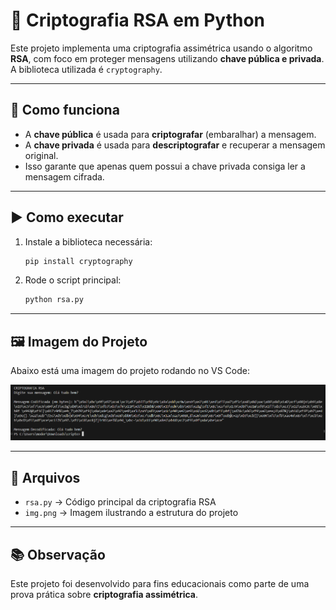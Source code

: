 # 🔐 Criptografia RSA em Python

Este projeto implementa uma criptografia assimétrica usando o algoritmo **RSA**, com foco em proteger mensagens utilizando **chave pública e privada**. A biblioteca utilizada é `cryptography`.

---

## 🧠 Como funciona

- A **chave pública** é usada para **criptografar** (embaralhar) a mensagem.
- A **chave privada** é usada para **descriptografar** e recuperar a mensagem original.
- Isso garante que apenas quem possui a chave privada consiga ler a mensagem cifrada.

---

## ▶️ Como executar

1. Instale a biblioteca necessária:
   ```bash
   pip install cryptography
   ```

2. Rode o script principal:
   ```bash
   python rsa.py
   ```

---

## 🖼️ Imagem do Projeto

Abaixo está uma imagem do projeto rodando no VS Code:

![Imagem do projeto](img.png)

---

## 📁 Arquivos

- `rsa.py` → Código principal da criptografia RSA  
- `img.png` → Imagem ilustrando a estrutura do projeto

---

## 📚 Observação

Este projeto foi desenvolvido para fins educacionais como parte de uma prova prática sobre **criptografia assimétrica**.
